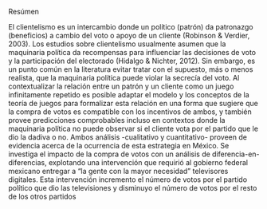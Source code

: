 Resúmen

El clientelismo es un intercambio donde un político (patrón) da patronazgo (beneficios) a cambio del
voto o apoyo de un cliente (Robinson & Verdier, 2003). Los estudios sobre clientelismo usualmente
asumen que la maquinaria política da recompensas para influenciar las decisiones de voto y la
participación del electorado (Hidalgo & Nichter, 2012). Sin embargo, es un punto común en la literatura
evitar tratar con el supuesto, más o menos realista, que la maquinaria política puede violar la secrecía del
voto. Al contextualizar la relación entre un patrón y un cliente como un juego infinitamente repetido es
posible adaptar el modelo y los conceptos de la teoría de juegos para formalizar esta relación en una
forma que sugiere que la compra de votos es compatible con los incentivos de ambos, y también provee
predicciones comprobables incluso en contextos donde la maquinaria política no puede observar si el
cliente vota por el partido que le dio la dadiva o no. Ambos análisis -cualitativo y cuantitativo- proveen
de evidencia acerca de la ocurrencia de esta estrategia en México. Se investiga el impacto de la compra
de votos con un análisis de diferencia-en-diferencias, explotando una intervención que requirió al
gobierno federal mexicano entregar a “la gente con la mayor necesidad” televisores digitales. Esta
intervención incremento el número de votos por el partido político que dio las televisiones y disminuyo
el número de votos por el resto de los otros partidos
